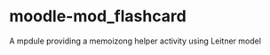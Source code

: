 moodle-mod_flashcard
====================

A mpdule providing a memoizong helper activity using Leitner model